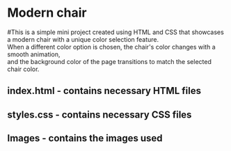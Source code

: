 # Modern chair
#This is a simple mini project created using HTML and CSS that showcases a modern chair with a unique color selection feature. <br>
When a different color option is chosen, the chair's color changes with a smooth animation, <br>
and the background color of the page transitions to match the selected chair color.<br>
## index.html - contains necessary HTML files
## styles.css - contains necessary CSS files
## Images - contains the images used 
